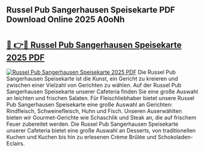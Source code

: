 ## Russel Pub Sangerhausen Speisekarte PDF Download Online 2025 A0oNh

# <h2><a href="http://gc6k6f.nevu.top/?p=Russel+Pub+Sangerhausen+Speisekarte">🔗 👉🔴 Russel Pub Sangerhausen Speisekarte 2025 PDF</a></h2>

[![Russel Pub Sangerhausen Speisekarte 2025 PDF](https://i.imgur.com/dBaPXMq.png)](http://gc6k6f.nevu.top/?p=Russel+Pub+Sangerhausen+Speisekarte)
Die Russel Pub Sangerhausen Speisekarte ist die Kunst, ein Gericht zu kreieren und zwischen einer Vielzahl von Gerichten zu wählen. Auf der Russel Pub Sangerhausen Speisekarte unserer Cafeteria finden Sie eine große Auswahl an leichten und frischen Salaten. Für Fleischliebhaber bietet unsere Russel Pub Sangerhausen Speisekarte eine große Auswahl an Gerichten: Rindfleisch, Schweinefleisch, Huhn und Fisch. Unseren Auserwählten bieten wir Gourmet-Gerichte wie Schaschlik und Steak an, die auf frischem Feuer zubereitet werden. Die Russel Pub Sangerhausen Speisekarte unserer Cafeteria bietet eine große Auswahl an Desserts, von traditionellen Kuchen und Kuchen bis hin zu erlesenen Crème Brûlée und Schokoladen-Eclairs.

